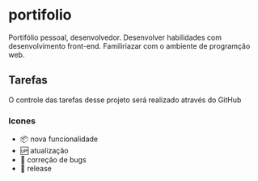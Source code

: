 # portifolio

Portifólio pessoal, desenvolvedor.
Desenvolver habilidades com desenvolvimento front-end.
Familiriazar com o ambiente de programção web. 

## Tarefas
O controle das tarefas desse projeto será realizado através do GitHub

### Icones
- :package: nova funcionalidade <br>
- :up: atualização <br>
- 🐴 correção de bugs <br>
- :checkered_flag: release
